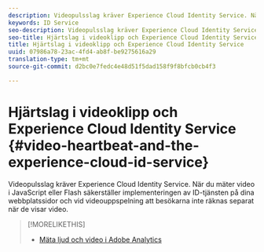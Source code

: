 ```yaml
---
description: Videopulsslag kräver Experience Cloud Identity Service. När du mäter video i JavaScript eller Flash säkerställer implementeringen av ID-tjänsten på dina webbplatssidor och vid videouppspelning att besökarna inte räknas separat när de visar video.
keywords: ID Service
seo-description: Videopulsslag kräver Experience Cloud Identity Service. När du mäter video i JavaScript eller Flash säkerställer implementeringen av ID-tjänsten på dina webbplatssidor och vid videouppspelning att besökarna inte räknas separat när de visar video.
seo-title: Hjärtslag i videoklipp och Experience Cloud Identity Service
title: Hjärtslag i videoklipp och Experience Cloud Identity Service
uuid: 07986a78-23ac-4fd4-ab8f-be9275616a29
translation-type: tm+mt
source-git-commit: d2bc0e7fedc4e48d51f5dad158f9f8bfcb0cb4f3

---
```



# Hjärtslag i videoklipp och Experience Cloud Identity Service {#video-heartbeat-and-the-experience-cloud-id-service}

Videopulsslag kräver Experience Cloud Identity Service. När du mäter video i JavaScript eller Flash säkerställer implementeringen av ID-tjänsten på dina webbplatssidor och vid videouppspelning att besökarna inte räknas separat när de visar video.

>[!MORELIKETHIS]
>
>* [Mäta ljud och video i Adobe Analytics ](https://docs.adobe.com/content/help/en/media-analytics/using/media-overview.html)


